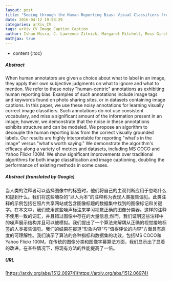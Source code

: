 ```yaml
---
layout: post
title: "Seeing through the Human Reporting Bias: Visual Classifiers from Noisy Human-Centric Labels"
date: 2016-04-12 19:58:29
categories: arXiv_CV
tags: arXiv_CV Image_Caption Caption
author: Ishan Misra, C. Lawrence Zitnick, Margaret Mitchell, Ross Girshick
mathjax: true
---
```


* content
{:toc}

##### Abstract
When human annotators are given a choice about what to label in an image, they apply their own subjective judgments on what to ignore and what to mention. We refer to these noisy "human-centric" annotations as exhibiting human reporting bias. Examples of such annotations include image tags and keywords found on photo sharing sites, or in datasets containing image captions. In this paper, we use these noisy annotations for learning visually correct image classifiers. Such annotations do not use consistent vocabulary, and miss a significant amount of the information present in an image; however, we demonstrate that the noise in these annotations exhibits structure and can be modeled. We propose an algorithm to decouple the human reporting bias from the correct visually grounded labels. Our results are highly interpretable for reporting "what's in the image" versus "what's worth saying." We demonstrate the algorithm's efficacy along a variety of metrics and datasets, including MS COCO and Yahoo Flickr 100M. We show significant improvements over traditional algorithms for both image classification and image captioning, doubling the performance of existing methods in some cases.

##### Abstract (translated by Google)
当人类的注释者可以选择图像中的标签时，他们将自己的主观判断应用于忽略什么和提到什么。我们将这些嘈杂的“以人为本”的注释称为表现人类报告偏见。此类注释的示例包括在照片共享网站或包含图像标题的数据集中找到的图像标记和关键字。在本文中，我们使用这些噪声标注来学习视觉正确的图像分类器。这样的注释不使用一致的词汇，并且错过图像中存在的大量信息;然而，我们证明这些注释中的噪声展示结构并且可以被模拟。我们提出了一个算法来解耦从正确的视觉接地标签的人类报告偏见。我们的结果在报道“形象内容”与“值得评论的内容”方面具有高度的可理解性。我们演示了算法的各种指标和数据集的功效，包括MS COCO和Yahoo Flickr 100M。在传统的图像分类和图像字幕算法方面，我们显示出了显着的改进，在某些情况下，将现有方法的性能提高了一倍。

##### URL
[https://arxiv.org/abs/1512.06974](https://arxiv.org/abs/1512.06974)

